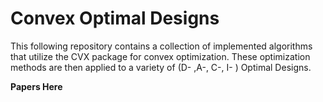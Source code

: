 # Convex Optimal Designs

This following repository contains a collection of implemented algorithms that utilize the CVX package for convex optimization. These optimization methods are then applied to a variety of (D- ,A-, C-, I- ) Optimal Designs.

**Papers Here**
